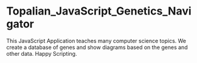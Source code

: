 # Topalian_JavaScript_Genetics_Navigator
This JavaScript Application teaches many computer science topics. We create a database of genes and show diagrams based on the genes and other data. Happy Scripting.
